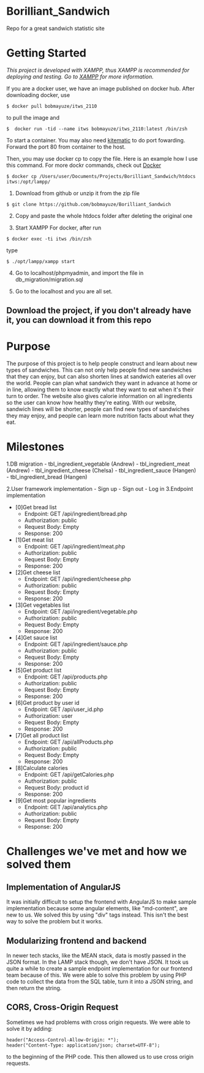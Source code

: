 # Borilliant_Sandwich
Repo for a great sandwich statistic site

# Getting Started
*This project is developed with XAMPP, thus XAMPP is recommended for deploying and testing. Go to [XAMPP](https://www.apachefriends.org/index.html) for more information.*

If you are a docker user, we have an image published on docker hub. After downloading docker, use 
```
$ docker pull bobmayuze/itws_2110
```
to pull the image and 
```
$  docker run -tid --name itws bobmayuze/itws_2110:latest /bin/zsh
```
To start a container. You may also need [kitematic](https://kitematic.com/) to do port fowarding. Forward the port 80 from container to the host.

Then, you may use docker cp to copy the file. Here is an example how I use this command. For more dockr commands, check out [Docker](https://www.docker.com/)

```
$ docker cp /Users/user/Documents/Projects/Borilliant_Sandwich/htdocs itws:/opt/lampp/
```



1. Download from github or unzip it from the zip file
```
$ git clone https://github.com/bobmayuze/Borilliant_Sandwich

```

2. Copy and paste the whole htdocs folder after deleting the original one

3. Start XAMPP 
For docker, after run 
```
$ docker exec -ti itws /bin/zsh  
```

type 
```
$ ./opt/lampp/xampp start
```

4. Go to localhost/phpmyadmin, and import the file in db_migration/migration.sql

5. Go to the localhost and you are all set.



## Download the project, if you don't already have it, you can download it from this repo 

# Purpose
The purpose of this project is to help people construct and learn about 
new types of sandwiches. This can not only help people find new sandwiches that
they can enjoy, but can also shorten lines at sandwich eateries all over the
world. People can plan what sandwich they want in advance at home or in 
line, allowing them to know exactly what they want to eat when it's their
turn to order. The website also gives calorie information on all ingredients
so the user can know how healthy they're eating. With our website, sandwich
lines will be shorter, people can find new types of sandwiches they may enjoy,
and people can learn more nutrition facts about what they eat.

# Milestones
1.DB migration
    - tbl_ingredient_vegetable (Andrew)
    - tbl_ingredient_meat (Andrew)
    - tbl_ingredient_cheese (Chelsa)
    - tbl_ingredient_sauce (Hangen)
    - tbl_ingredient_bread (Hangen)

2.User framework implementation 
    - Sign up
    - Sign out
    - Log in
3.Endpoint implementation 
- [0]Get bread list
    - Endpoint: GET /api/ingredient/bread.php
    - Authorization: public
    - Request Body: Empty
    - Response: 200
- [1]Get meat list
    - Endpoint: GET /api/ingredient/meat.php
    - Authorization: public
    - Request Body: Empty
    - Response: 200
- [2]Get cheese list
    - Endpoint: GET /api/ingredient/cheese.php
    - Authorization: public
    - Request Body: Empty
    - Response: 200
- [3]Get vegetables list
    - Endpoint: GET /api/ingredient/vegetable.php
    - Authorization: public
    - Request Body: Empty
    - Response: 200
- [4]Get sauce list
    - Endpoint: GET /api/ingredient/sauce.php
    - Authorization: public
    - Request Body: Empty
    - Response: 200
- [5]Get product list
    - Endpoint: GET /api/products.php
    - Authorization: public
    - Request Body: Empty
    - Response: 200
- [6]Get product by user id
    - Endpoint: GET /api/user_id.php
    - Authorization: user
    - Request Body: Empty
    - Response: 200
- [7]Get all product list
    - Endpoint: GET /api/allProducts.php
    - Authorization: public
    - Request Body: Empty
    - Response: 200
- [8]Calculate calories 
    - Endpoint: GET /api/getCalories.php
    - Authorization: public
    - Request Body: product id
    - Response: 200
- [9]Get most popular ingredients
    - Endpoint: GET /api/analytics.php
    - Authorization: public
    - Request Body: Empty
    - Response: 200

# Challenges we've met and how we solved them
## Implementation of AngularJS

It was initially difficult to setup the frontend with AngularJS to make sample implementation because some angular elements, like "md-content", are new to us. We solved this by using "div" tags instead. This isn't the best way to solve the problem but it works. 

## Modularizing frontend and backend

In newer tech stacks, like the MEAN stack, data is mostly passed in the JSON format. In the LAMP stack though, we don't have JSON. It took us quite a while to create a sample endpoint implementation for our frontend team because of this. We were able to solve this problem by using PHP code to collect the data from the SQL table, turn it into a JSON string, and then return the string.

## CORS, Cross-Origin Request
Sometimes we had problems with cross origin requests. We were able to solve it by adding: 
```
header("Access-Control-Allow-Origin: *");
header("Content-Type: application/json; charset=UTF-8");
```
to the beginning of the PHP code. This then allowed us to use cross origin requests.
